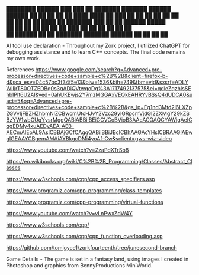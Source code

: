 ████████  ██████  ███    ███ ██ ███████     ███████  ██████  ██████  ██   ██ 
   ██    ██    ██ ████  ████    ██             ███  ██    ██ ██   ██ ██  ██  
   ██    ██    ██ ██ ████ ██    ███████       ███   ██    ██ ██████  █████   
   ██    ██    ██ ██  ██  ██         ██      ███    ██    ██ ██   ██ ██  ██  
   ██     ██████  ██      ██    ███████     ███████  ██████  ██   ██ ██   ██ 
                                                                          
                                                                          

AI tool use declaration - Throughout my Zork project, I utilized ChatGPT for debugging assistance and to learn C++ concepts. The final code remains my own work. 

References
https://www.google.com/search?q=Advanced+pre-processor+directives+code+sample+c%2B%2B&client=firefox-b-d&sca_esv=04c57bc3f34f5e13&biw=1536&bih=749&tbm=vid&sxsrf=ADLYWIIjrT80OTZEDBq0s3qADiQVtwqoDg%3A1717492137575&ei=qdleZqzhIsSEhbIPlt6U2AI&ved=0ahUKEwjs2Y7mzMGGAxVEQkEAHRYvBSsQ4dUDCA0&uact=5&oq=Advanced+pre-processor+directives+code+sample+c%2B%2B&gs_lp=Eg1nd3Mtd2l6LXZpZGVvIjFBZHZhbmNlZCBwcmUtcHJvY2Vzc29yIGRpcmVjdGl2ZXMgY29kZSBzYW1wbGUgYysrMggQABiABBiiBEiGCVCoBVioB3AAeACQAQCYAWigAeICqgEDMy4xuAEDyAEA-AEB-AECmAIEoAL9AsICBBAjGCfCAggQABiiBBiJBcICBhAAGAcYHsICBRAAGIAEwgIGEAAYCBgemAMAiAYBkgcDMi4yoAf-Cw&sclient=gws-wiz-video

https://www.youtube.com/watch?v=ZzaPdXTrSb8


https://en.wikibooks.org/wiki/C%2B%2B_Programming/Classes/Abstract_Classes

https://www.w3schools.com/cpp/cpp_access_specifiers.asp

https://www.programiz.com/cpp-programming/class-templates

https://www.programiz.com/cpp-programming/virtual-functions

https://www.youtube.com/watch?v=vLnPwxZdW4Y

https://www.w3schools.com/cpp/

https://www.w3schools.com/cpp/cpp_function_overloading.asp

https://github.com/tomjoyce1/zorkfourteenth/tree/junesecond-branch

Game Details - The game is set in a fantasy land, using images I created in Photoshop and graphics from BennyProductions MiniWorld.



